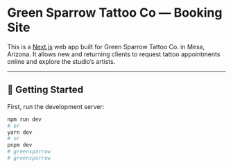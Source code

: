 # Green Sparrow Tattoo Co — Booking Site

This is a [Next.js](https://nextjs.org) web app built for Green Sparrow Tattoo Co. in Mesa, Arizona. It allows new and returning clients to request tattoo appointments online and explore the studio’s artists.

---

## 🚀 Getting Started

First, run the development server:

```bash
npm run dev
# or
yarn dev
# or
pnpm dev
# greensparrow
# greensparrow
